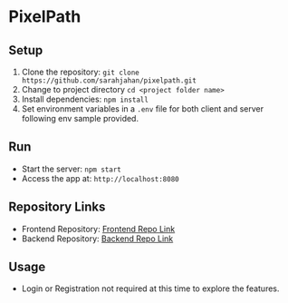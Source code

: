 # PixelPath

## Setup
1. Clone the repository: `git clone https://github.com/sarahjahan/pixelpath.git`
2. Change to project directory `cd <project folder name>`
2. Install dependencies: `npm install`
3. Set environment variables in a `.env` file for both client and server following env sample provided.

## Run
- Start the server: `npm start`
- Access the app at: `http://localhost:8080`


## Repository Links
- Frontend Repository: [Frontend Repo Link](https://github.com/sarahjahan/pixelpath)
- Backend Repository: [Backend Repo Link](https://github.com/sarahjahan/pixelpath-api)

## Usage
- Login or Registration not required at this time to explore the features.